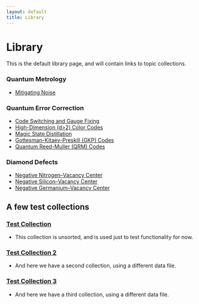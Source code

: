 ```yaml
---
layout: default
title: Library
---
```


# Library

This is the default library page, and will contain links to topic collections.




### Quantum Metrology

- [Mitigating Noise](/library/qmetrology-mitigate-noise)

### Quantum Error Correction

- [Code Switching and Gauge Fixing](/library/qec-code-switching-and-gauge-fixing)
- [High-Dimension (d>2) Color Codes](/library/qec-high-dimension-color-codes)
- [Magic State Distillation](/library/qec-magic-state-distillation)
- [Gottesman-Kitaev-Preskill (GKP) Codes](/library/qec-gkp-codes)
- [Quantum Reed-Muller (QRM) Codes](/library/qec-quantum-reed-muller)

### Diamond Defects

- [Negative Nitrogen–Vacancy Center](/library/diamond-nv-negative)
- [Negative Silicon–Vacancy Center](/library/diamond-siv-negative)
- [Negative Germanium–Vacancy Center](/library/diamond-gev-negative)







## A few test collections

### [Test Collection](/library/testRefCollection)

- This collection is unsorted, and is used just to test functionality for now.

### [Test Collection 2](/library/testCollection2)

- And here we have a second collection, using a different data file.

### [Test Collection 3](/library/testCollection3)

- And here we have a third collection, using a different data file.
